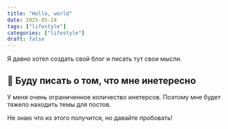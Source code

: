 ```yaml
---
title: "Hello, world"
date: 2025-05-24
tags: ["lifestyle"]
categories: ["lifestyle"]
draft: false
---
```


Я давно хотел создать свой блог и писать тут свои мысли. 

## 🚀 Буду писать о том, что мне инетересно

У меня очень ограниченное количество инетерсов. Поэтому мне будет тяжело находить темы для постов.

Не знаю что из этого получится, но давайте пробовать!
